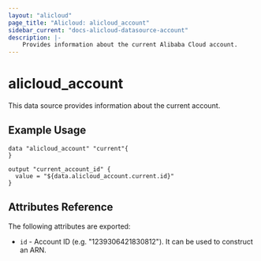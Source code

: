```yaml
---
layout: "alicloud"
page_title: "Alicloud: alicloud_account"
sidebar_current: "docs-alicloud-datasource-account"
description: |-
    Provides information about the current Alibaba Cloud account.
---
```


# alicloud\_account

This data source provides information about the current account.

## Example Usage

```
data "alicloud_account" "current"{
}

output "current_account_id" {
  value = "${data.alicloud_account.current.id}"
}
```

## Attributes Reference

The following attributes are exported:

* `id` - Account ID (e.g. "1239306421830812"). It can be used to construct an ARN.
